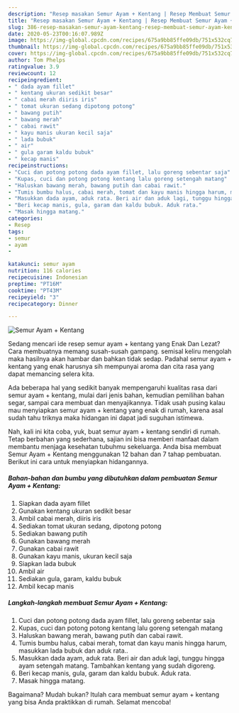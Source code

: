 ```yaml
---
description: "Resep masakan Semur Ayam + Kentang | Resep Membuat Semur Ayam + Kentang Yang Paling Enak"
title: "Resep masakan Semur Ayam + Kentang | Resep Membuat Semur Ayam + Kentang Yang Paling Enak"
slug: 386-resep-masakan-semur-ayam-kentang-resep-membuat-semur-ayam-kentang-yang-paling-enak
date: 2020-05-23T00:16:07.989Z
image: https://img-global.cpcdn.com/recipes/675a9bb85ffe09db/751x532cq70/semur-ayam-kentang-foto-resep-utama.jpg
thumbnail: https://img-global.cpcdn.com/recipes/675a9bb85ffe09db/751x532cq70/semur-ayam-kentang-foto-resep-utama.jpg
cover: https://img-global.cpcdn.com/recipes/675a9bb85ffe09db/751x532cq70/semur-ayam-kentang-foto-resep-utama.jpg
author: Tom Phelps
ratingvalue: 3.9
reviewcount: 12
recipeingredient:
- " dada ayam fillet"
- " kentang ukuran sedikit besar"
- " cabai merah diiris iris"
- " tomat ukuran sedang dipotong potong"
- " bawang putih"
- " bawang merah"
- " cabai rawit"
- " kayu manis ukuran kecil saja"
- " lada bubuk"
- " air"
- " gula garam kaldu bubuk"
- " kecap manis"
recipeinstructions:
- "Cuci dan potong potong dada ayam fillet, lalu goreng sebentar saja"
- "Kupas, cuci dan potong potong kentang lalu goreng setengah matang"
- "Haluskan bawang merah, bawang putih dan cabai rawit."
- "Tumis bumbu halus, cabai merah, tomat dan kayu manis hingga harum, masukkan lada bubuk dan aduk rata.."
- "Masukkan dada ayam, aduk rata. Beri air dan aduk lagi, tunggu hingga ayam setengah matang. Tambahkan kentang yang sudah digoreng."
- "Beri kecap manis, gula, garam dan kaldu bubuk. Aduk rata."
- "Masak hingga matang."
categories:
- Resep
tags:
- semur
- ayam
- 

katakunci: semur ayam  
nutrition: 116 calories
recipecuisine: Indonesian
preptime: "PT16M"
cooktime: "PT43M"
recipeyield: "3"
recipecategory: Dinner

---
```



![Semur Ayam + Kentang](https://img-global.cpcdn.com/recipes/675a9bb85ffe09db/751x532cq70/semur-ayam-kentang-foto-resep-utama.jpg)

Sedang mencari ide resep semur ayam + kentang yang Enak Dan Lezat? Cara membuatnya memang susah-susah gampang. semisal keliru mengolah maka hasilnya akan hambar dan bahkan tidak sedap. Padahal semur ayam + kentang yang enak harusnya sih mempunyai aroma dan cita rasa yang dapat memancing selera kita.

Ada beberapa hal yang sedikit banyak mempengaruhi kualitas rasa dari semur ayam + kentang, mulai dari jenis bahan, kemudian pemilihan bahan segar, sampai cara membuat dan menyajikannya. Tidak usah pusing kalau mau menyiapkan semur ayam + kentang yang enak di rumah, karena asal sudah tahu triknya maka hidangan ini dapat jadi suguhan istimewa.




Nah, kali ini kita coba, yuk, buat semur ayam + kentang sendiri di rumah. Tetap berbahan yang sederhana, sajian ini bisa memberi manfaat dalam membantu menjaga kesehatan tubuhmu sekeluarga. Anda bisa membuat Semur Ayam + Kentang menggunakan 12 bahan dan 7 tahap pembuatan. Berikut ini cara untuk menyiapkan hidangannya.

<!--inarticleads1-->

##### Bahan-bahan dan bumbu yang dibutuhkan dalam pembuatan Semur Ayam + Kentang:

1. Siapkan  dada ayam fillet
1. Gunakan  kentang ukuran sedikit besar
1. Ambil  cabai merah, diiris iris
1. Sediakan  tomat ukuran sedang, dipotong potong
1. Sediakan  bawang putih
1. Gunakan  bawang merah
1. Gunakan  cabai rawit
1. Gunakan  kayu manis, ukuran kecil saja
1. Siapkan  lada bubuk
1. Ambil  air
1. Sediakan  gula, garam, kaldu bubuk
1. Ambil  kecap manis




<!--inarticleads2-->

##### Langkah-langkah membuat Semur Ayam + Kentang:

1. Cuci dan potong potong dada ayam fillet, lalu goreng sebentar saja
1. Kupas, cuci dan potong potong kentang lalu goreng setengah matang
1. Haluskan bawang merah, bawang putih dan cabai rawit.
1. Tumis bumbu halus, cabai merah, tomat dan kayu manis hingga harum, masukkan lada bubuk dan aduk rata..
1. Masukkan dada ayam, aduk rata. Beri air dan aduk lagi, tunggu hingga ayam setengah matang. Tambahkan kentang yang sudah digoreng.
1. Beri kecap manis, gula, garam dan kaldu bubuk. Aduk rata.
1. Masak hingga matang.




Bagaimana? Mudah bukan? Itulah cara membuat semur ayam + kentang yang bisa Anda praktikkan di rumah. Selamat mencoba!
